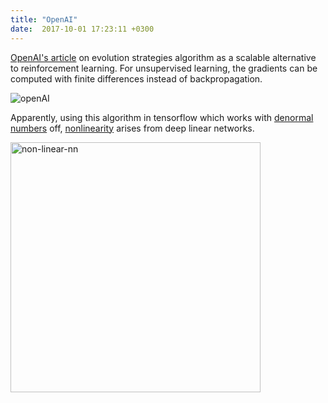 ```yaml
---
title: "OpenAI"
date:  2017-10-01 17:23:11 +0300
---
```


[OpenAI's article](https://blog.openai.com/evolution-strategies/) on evolution strategies algorithm as a scalable alternative to reinforcement learning. For unsupervised learning, the gradients can be computed with finite differences instead of backpropagation. 

![openAI](/img/ES-RL.gif)

Apparently, using this algorithm in tensorflow which works with [denormal numbers](https://en.wikipedia.org/wiki/Denormal_number) off, [nonlinearity](https://blog.openai.com/nonlinear-computation-in-linear-networks/) arises from deep linear networks.

<img src="/img/non-linear-nn.png" alt="non-linear-nn" style="width: 400px;"/>
